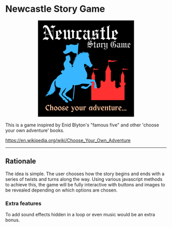 # Newcastle Story Game

<p style="text-align: center"><img src="assets/images/final logo.png" alt="logo" width="300" height="300" text-align="right"></p>


This is a game inspired by Enid Blyton's "famous five" and other 'choose your own adventure' books.

https://en.wikipedia.org/wiki/Choose_Your_Own_Adventure

---

## Rationale
The idea is simple. The user chooses how the story begins and ends with a series of twists and turns along the way. Using various javascript methods to achieve this, 
the game will be fully interactive with buttons and images to be revealed depending on which options are chosen. 

### Extra features
To add sound effects hidden in a loop or even music would be an extra bonus. 



